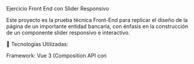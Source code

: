Ejercicio Front End con Slider Responsivo

Este proyecto es la prueba técnica Front-End para replicar el diseño de la página de un importante entidad bancaria, con énfasis en la construcción de un componente slider responsivo e interactivo.


🚀 Tecnologías Utilizadas:

Framework: Vue 3 (Composition API con <script setup>)

Herramienta de Construcción: Vite

Estilos: Tailwind CSS (con PostCSS)

Control de Versiones: Git


📋 Prerequisitos:

Antes de comenzar, asegúrate de tener instalado Node.js (versión LTS recomendada) y npm (Node Package Manager) o Yarn en tu sistema.


⚙️ Instalación:

Sigue estos pasos para clonar el repositorio e instalar las dependencias del proyecto.

1. Clonar el Repositorio
    git clone https://github.com/adarleika/ejercicio-front-end
    cd ejercicio-front-end

2. Instalar Dependencias
Ejecuta el siguiente comando para instalar todas las dependencias necesarias (Vue, Tailwind CSS, etc.):
    npm install


▶️ Ejecución del Proyecto

Una vez que las dependencias estén instaladas, puedes iniciar el servidor de desarrollo local.

1. Iniciar el Servidor de Desarrollo
Ejecuta el script de desarrollo de Vite:
    npm run dev

2. Visualizar la Aplicación
Abre tu navegador y navega a la dirección indicada por la consola (generalmente):
    http://localhost:5173/


🖼️ Optimización de Imágenes

Se ha implementado el uso del elemento <picture> y etiquetas <source> para optimizar la carga de imágenes, priorizando formatos modernos (.webp y .svg) y utilizando .png como respaldo en la etiqueta <img>, asegurando la compatibilidad y el mejor rendimiento.